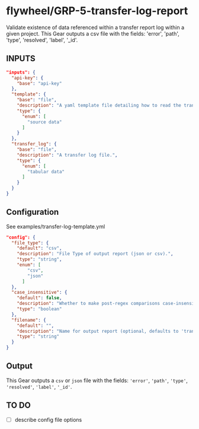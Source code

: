 # flywheel/GRP-5-transfer-log-report

Validate existence of data referenced within a transfer report log within a given project. This Gear outputs a csv file with the fields: 'error', 'path',  'type', 'resolved', 'label', '_id'.

## INPUTS
``` json
"inputs": {
  "api-key": {
    "base": "api-key"
  },
  "template": {
    "base": "file",
    "description": "A yaml template file detailing how to read the transfer log.",
    "type": {
      "enum": [
        "source data"
      ]
    }
  },
  "transfer_log": {
    "base": "file",
    "description": "A transfer log file.",
    "type": {
      "enum": [
        "tabular data"
      ]
    }
  }
}
  ```

## Configuration

See examples/transfer-log-template.yml

``` json
"config": {
  "file_type": {
    "default": "csv",
    "description": "File Type of output report (json or csv).",
    "type": "string",
    "enum": [
        "csv",
        "json"
      ]
  },
  "case_insensitive": {
    "default": false,
    "description": "Whether to make post-regex comparisons case-insensitive.",
    "type": "boolean"
  },
  "filename": {
    "default": "",
    "description": "Name for output report (optional, defaults to 'transfer-log-report').",
    "type": "string"
  }
}
```

## Output
This Gear outputs a `csv` or `json` file with the fields: `'error'`, `'path'`,  `'type'`, `'resolved'`, `'label'`, `'_id'`.

## TO DO
- [ ] describe config file options
